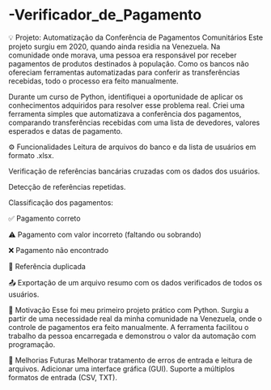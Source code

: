 # -Verificador_de_Pagamento

💡 Projeto: Automatização da Conferência de Pagamentos Comunitários
Este projeto surgiu em 2020, quando ainda residia na Venezuela. Na comunidade onde morava, uma pessoa era responsável por receber pagamentos de produtos destinados à população. Como os bancos não ofereciam ferramentas automatizadas para conferir as transferências recebidas, todo o processo era feito manualmente.

Durante um curso de Python, identifiquei a oportunidade de aplicar os conhecimentos adquiridos para resolver esse problema real. Criei uma ferramenta simples que automatizava a conferência dos pagamentos, comparando transferências recebidas com uma lista de devedores, valores esperados e datas de pagamento.

⚙️ Funcionalidades
Leitura de arquivos do banco e da lista de usuários em formato .xlsx.

Verificação de referências bancárias cruzadas com os dados dos usuários.

Detecção de referências repetidas.

Classificação dos pagamentos:

✅ Pagamento correto

⚠️ Pagamento com valor incorreto (faltando ou sobrando)

❌ Pagamento não encontrado

🔁 Referência duplicada

📤 Exportação de um arquivo resumo com os dados verificados de todos os usuários.

🧠 Motivação
Esse foi meu primeiro projeto prático com Python. Surgiu a partir de uma necessidade real da minha comunidade na Venezuela, onde o controle de pagamentos era feito manualmente. A ferramenta facilitou o trabalho da pessoa encarregada e demonstrou o valor da automação com programação.

🚀 Melhorias Futuras
Melhorar tratamento de erros de entrada e leitura de arquivos.
Adicionar uma interface gráfica (GUI).
Suporte a múltiplos formatos de entrada (CSV, TXT).


